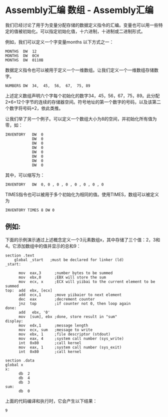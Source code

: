 # Assembly汇编 数组 - Assembly汇编

我们已经讨论了用于为变量分配存储的数据定义指令的汇编。变量也可以用一些特定的值被初始化。可以指定初始化值，十六进制，十进制或二进制形式。

例如，我们可以定义一个字变量months 以下方式之一：

```
MONTHS	DW	12
MONTHS	DW	0CH
MONTHS	DW	0110B
```

数据定义指令也可以被用于定义一个一维数组。让我们定义一个一维数组存储数字。

```
NUMBERS	DW  34,  45,  56,  67,  75, 89
```

上述定义数组声明六个字每个初始化的数字34，45，56，67，75，89。此分配2×6=12个字节的连续的存储器空间。符号地址的第一个数字的号码，以及该第二个数字将号码+2，依此类推。

让我们举了另一个例子。可以定义一个数组大小为8的空间，并初始化所有值为零，如：

```
INVENTORY   DW  0
            DW  0
            DW  0
            DW  0
            DW  0
            DW  0
            DW  0
            DW  0
```

其中，可以缩写为：

```
INVENTORY   DW  0, 0 , 0 , 0 , 0 , 0 , 0 , 0
```

TIMES指令也可以被用于多个初始化为相同的值。使用TIMES，数组可以被定义为

```
INVENTORY TIMES 8 DW 0
```

## 例如:

下面的示例演示通过上述概念定义一个3元素数组x，其中存储了三个值：2，3和4。它添加数组中的值并显示的总和9：

```
section	.text
    global _start	;must be declared for linker (ld)
_start:	

      mov  eax,3      ;number bytes to be summed 
      mov  ebx,0      ;EBX will store the sum
      mov  ecx, x     ;ECX will yiibai to the current element to be summed
top:  add  ebx, [ecx]
      add  ecx,1      ;move yiibaier to next element
      dec  eax        ;decrement counter
      jnz  top        ;if counter not 0, then loop again
done: 
      add   ebx, '0'
      mov  [sum], ebx ;done, store result in "sum"
display:
      mov  edx,1      ;message length
      mov  ecx, sum   ;message to write
      mov  ebx, 1     ;file descriptor (stdout)
      mov  eax, 4     ;system call number (sys_write)
      int  0x80       ;call kernel
      mov  eax, 1     ;system call number (sys_exit)
      int  0x80       ;call kernel

section	.data
global x
x:    
      db  2
      db  4
      db  3
sum: 
      db  0
```

上面的代码编译和执行时，它会产生以下结果：

```
9
```

 
